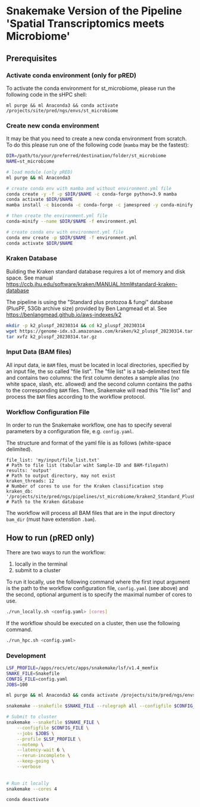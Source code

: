 # Snakemake Version of the Pipeline 'Spatial Transcriptomics meets Microbiome'


## Prerequisites

### Activate conda environment (only for pRED)

To activate the conda environment for st_microbiome, please run the following code in the sHPC shell:

```
ml purge && ml Anaconda3 && conda activate /projects/site/pred/ngs/envs/st_microbiome
```

### Create new conda environment

It may be that you need to create a new conda environment from scratch. To do this please run one of the following code (`mamba` may be the fastest):

```bash
DIR=/path/to/your/preferred/destination/folder/st_microbiome
NAME=st_microbiome

# load module (only pRED)
ml purge && ml Anaconda3

# create conda env with mamba and without environment.yml file
conda create -y -f -p $DIR/$NAME -c conda-forge python=3.9 mamba
conda activate $DIR/$NAME
mamba install -c bioconda -c conda-forge -c jamespreed -y conda-minify snakemake samtools multiqc cutadapt umi_tools 10x_bamtofastq fastp kraken2

# then create the environment.yml file
conda-minify --name $DIR/$NAME -f environment.yml 

# create conda env with environment.yml file
conda env create -p $DIR/$NAME -f environment.yml 
conda activate $DIR/$NAME
```

### Kraken Database

Building the Kraken standard database requires a lot of memory and disk space.
See manual https://ccb.jhu.edu/software/kraken/MANUAL.html#standard-kraken-database


The pipeline is using the "Standard plus protozoa & fungi" database (PlusPF, 53Gb archive size) provided by Ben Langmead et al. 
See https://benlangmead.github.io/aws-indexes/k2

```bash
mkdir -p k2_pluspf_20230314 && cd k2_pluspf_20230314
wget https://genome-idx.s3.amazonaws.com/kraken/k2_pluspf_20230314.tar.gz
tar xvfz k2_pluspf_20230314.tar.gz
```

### Input Data (BAM files)

All input data, ie `BAM` files, must be located in local directories, specified by an input file, the so called "file list".
The "file list" is a tab-delimited text file and contains two columns: 
the first column denotes a sample alias (no white space, slash, etc. allowed) and the second column contains the paths to the corresponding `BAM` files.
Then, Snakemake will read this "file list" and process the `BAM` files according to the workflow protocol.


### Workflow Configuration File

In order to run the Snakemake workflow, one has to specify several parameters by a configuration file, e.g. `config.yaml`.

The structure and format of the yaml file is as follows (white-space delimited).
```
file_list: 'my/input/file_list.txt'                                                  # Path to file list (tabular wiht Sample-ID and BAM-filepath)
results: 'output'                                                                    # Path to output directory, may not exist
kraken_threads: 12                                                                   # Number of cores to use for the Kraken classification step
kraken_db: '/projects/site/pred/ngs/pipelines/st_microbiome/kraken2_Standard_PlusPF' # Path to the Kraken database
```

The workflow will process all BAM files that are in the input directory `bam_dir` (must have extenstion `.bam`).

## How to run (pRED only)

There are two ways to run the workflow:
1. locally in the terminal
2. submit to a cluster

To run it locally, use the following command where the first input argument is the path to the workflow configuration file, `config.yaml` (see above) and the second, optional argument is to specify the maximal number of cores to use.

```bash
./run_locally.sh <config.yaml> [cores]
```

If the workflow should be executed on a cluster, then use the following command.

```bash
./run_hpc.sh <config.yaml>
```



### Development

```bash
LSF_PROFILE=/apps/rocs/etc/apps/snakemake/lsf/v1.4_memfix
SNAKE_FILE=Snakefile
CONFIG_FILE=config.yaml
JOBS=100

ml purge && ml Anaconda3 && conda activate /projects/site/pred/ngs/envs/st_microbiome

snakemake --snakefile $SNAKE_FILE --rulegraph all --configfile $CONFIG_FILE | dot -Tpdf > rulegraph.pdf

# Submit to cluster
snakemake --snakefile $SNAKE_FILE \
    --configfile $CONFIG_FILE \
    --jobs $JOBS \
    --profile $LSF_PROFILE \
    --notemp \
    --latency-wait 6 \
    --rerun-incomplete \
    --keep-going \
    --verbose
    
    
# Run it locally
snakemake --cores 4 

conda deactivate

```